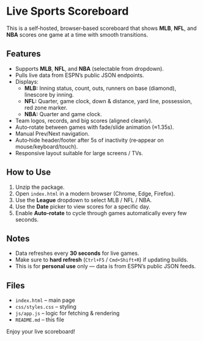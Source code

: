 # Live Sports Scoreboard

This is a self‑hosted, browser‑based scoreboard that shows **MLB**, **NFL**, and **NBA** scores one game at a time with smooth transitions.

## Features
- Supports **MLB**, **NFL**, and **NBA** (selectable from dropdown).
- Pulls live data from ESPN’s public JSON endpoints.
- Displays:
  - **MLB:** Inning status, count, outs, runners on base (diamond), linescore by inning.
  - **NFL:** Quarter, game clock, down & distance, yard line, possession, red zone marker.
  - **NBA:** Quarter and game clock.
- Team logos, records, and big scores (aligned cleanly).
- Auto‑rotate between games with fade/slide animation (≈1.35s).
- Manual Prev/Next navigation.
- Auto‑hide header/footer after 5s of inactivity (re‑appear on mouse/keyboard/touch).
- Responsive layout suitable for large screens / TVs.

## How to Use
1. Unzip the package.
2. Open `index.html` in a modern browser (Chrome, Edge, Firefox).
3. Use the **League** dropdown to select MLB / NFL / NBA.
4. Use the **Date** picker to view scores for a specific day.
5. Enable **Auto‑rotate** to cycle through games automatically every few seconds.

## Notes
- Data refreshes every **30 seconds** for live games.
- Make sure to **hard refresh** (`Ctrl+F5` / `Cmd+Shift+R`) if updating builds.
- This is for **personal use** only — data is from ESPN’s public JSON feeds.

## Files
- `index.html` – main page
- `css/styles.css` – styling
- `js/app.js` – logic for fetching & rendering
- `README.md` – this file

Enjoy your live scoreboard!
